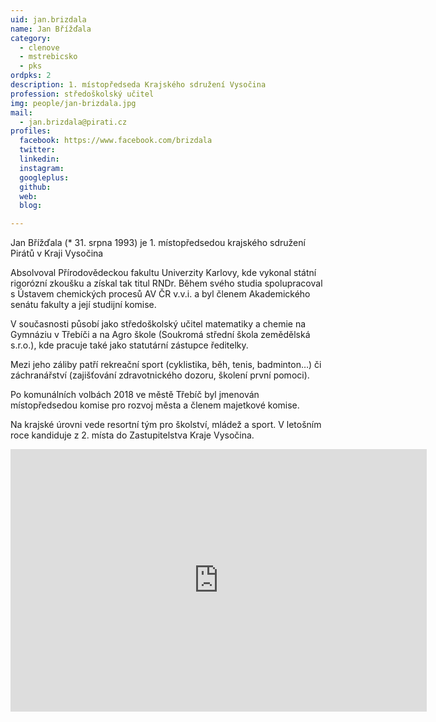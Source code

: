 ```yaml
---
uid: jan.brizdala
name: Jan Břížďala
category:
  - clenove
  - mstrebicsko
  - pks
ordpks: 2
description: 1. místopředseda Krajského sdružení Vysočina
profession: středoškolský učitel
img: people/jan-brizdala.jpg
mail:
  - jan.brizdala@pirati.cz
profiles:
  facebook: https://www.facebook.com/brizdala
  twitter:
  linkedin:
  instagram:
  googleplus:
  github:
  web:
  blog:

---
```


Jan Břížďala (* 31. srpna 1993) je 1. místopředsedou krajského sdružení Pirátů v Kraji Vysočina

Absolvoval Přírodovědeckou fakultu Univerzity Karlovy, kde vykonal státní rigorózní zkoušku a získal tak titul RNDr. Během svého studia spolupracoval s Ústavem chemických procesů AV ČR v.v.i. a byl členem Akademického senátu fakulty a její studijní komise.

V současnosti působí jako středoškolský učitel matematiky a chemie na Gymnáziu v Třebíči a na Agro škole (Soukromá střední škola zemědělská s.r.o.), kde pracuje také jako statutární zástupce ředitelky.

Mezi jeho záliby patří rekreační sport (cyklistika, běh, tenis, badminton…) či záchranářství (zajišťování zdravotnického dozoru, školení první pomoci).

Po komunálních volbách 2018 ve městě Třebíč byl jmenován místopředsedou komise pro rozvoj města a členem majetkové komise.

Na krajské úrovni vede resortní tým pro školství, mládež a sport. V letošním roce kandiduje z 2. místa do Zastupitelstva Kraje Vysočina.

<iframe src="https://calendar.google.com/calendar/embed?showTitle=0&amp;showPrint=0&amp;showTabs=0&amp;showCalendars=0&amp;showTz=0&amp;height=600&amp;wkst=2&amp;bgcolor=%23FFFFFF&amp;src=jan.brizdala%40gmail.com&amp;color=%23333333&amp;ctz=Europe%2FPrague" style="border-width:0" width="666" height="420" frameborder="0" scrolling="no"></iframe>
